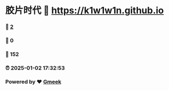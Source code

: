 # 胶片时代 :link: https://k1w1w1n.github.io 
### :page_facing_up: [2](https://k1w1w1n.github.io/tag.html) 
### :speech_balloon: 0 
### :hibiscus: 152 
### :alarm_clock: 2025-01-02 17:32:53 
### Powered by :heart: [Gmeek](https://github.com/Meekdai/Gmeek)
